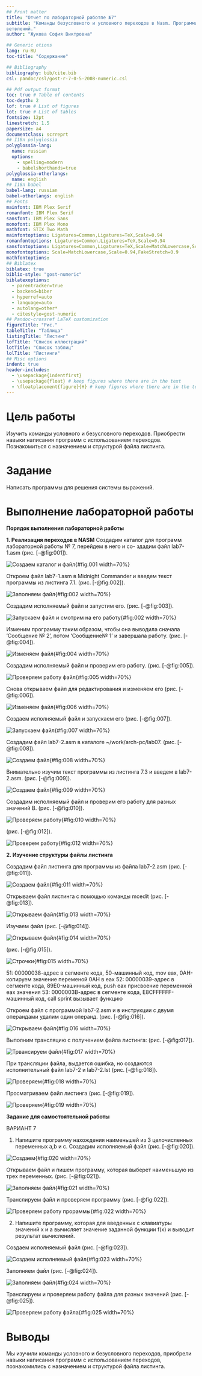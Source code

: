 ```yaml
---
## Front matter
title: "Отчет по лабораторной работпе №7"
subtitle: "Команды безусловного и условного переходов в Nasm. Программирование
ветвлений."
author: "Жукова София Виктровна"

## Generic otions
lang: ru-RU
toc-title: "Содержание"

## Bibliography
bibliography: bib/cite.bib
csl: pandoc/csl/gost-r-7-0-5-2008-numeric.csl

## Pdf output format
toc: true # Table of contents
toc-depth: 2
lof: true # List of figures
lot: true # List of tables
fontsize: 12pt
linestretch: 1.5
papersize: a4
documentclass: scrreprt
## I18n polyglossia
polyglossia-lang:
  name: russian
  options:
	- spelling=modern
	- babelshorthands=true
polyglossia-otherlangs:
  name: english
## I18n babel
babel-lang: russian
babel-otherlangs: english
## Fonts
mainfont: IBM Plex Serif
romanfont: IBM Plex Serif
sansfont: IBM Plex Sans
monofont: IBM Plex Mono
mathfont: STIX Two Math
mainfontoptions: Ligatures=Common,Ligatures=TeX,Scale=0.94
romanfontoptions: Ligatures=Common,Ligatures=TeX,Scale=0.94
sansfontoptions: Ligatures=Common,Ligatures=TeX,Scale=MatchLowercase,Scale=0.94
monofontoptions: Scale=MatchLowercase,Scale=0.94,FakeStretch=0.9
mathfontoptions:
## Biblatex
biblatex: true
biblio-style: "gost-numeric"
biblatexoptions:
  - parentracker=true
  - backend=biber
  - hyperref=auto
  - language=auto
  - autolang=other*
  - citestyle=gost-numeric
## Pandoc-crossref LaTeX customization
figureTitle: "Рис."
tableTitle: "Таблица"
listingTitle: "Листинг"
lofTitle: "Список иллюстраций"
lotTitle: "Список таблиц"
lolTitle: "Листинги"
## Misc options
indent: true
header-includes:
  - \usepackage{indentfirst}
  - \usepackage{float} # keep figures where there are in the text
  - \floatplacement{figure}{H} # keep figures where there are in the text
---
```


# Цель работы

Изучить команды условного и безусловного переходов. Приобрести навыки написания программ с использованием переходов. Познакомиться с назначением и структурой файла листинга.

# Задание

Написать программы для решения системы выражений.



# Выполнение лабораторной работы

**Порядок выполнения лабораторной работы**


**1. Реализация переходов в NASM**
Создадим каталог для программ лабораторной работы № 7, перейдем в него и со-
здадим файл lab7-1.asm (рис. [-@fig:001]).

![Создаем каталог и файл](image/71.png){#fig:001 width=70%}


Откроем файл lab7-1.asm в Midnight Commander и введем текст программы из листинга 7.1. (рис. [-@fig:002]).

![Заполняем файл](image/72.png){#fig:002 width=70%}

Создадим исполняемый файл и запустим его. (рис. [-@fig:003]).

![Запускаем файл и смотрим на его работу](image/73.png){#fig:002 width=70%}

Изменим программу таким образом, чтобы она выводила сначала ‘Сообщение № 2’, потом ‘Сообщение№ 1’ и завершала работу. (рис. [-@fig:004]).

![Изменяем файл](image/74.png){#fig:004 width=70%}


Создадим исполняемый файл и проверим его работу. (рис. [-@fig:005]).

![Проверяем работу файл](image/75.png){#fig:005 width=70%}


Снова открываем файл для редактирования и изменяем его (рис. [-@fig:006]).

![Изменяем  файл](image/76.png){#fig:006 width=70%}


Создаем исполняемый файл и запускаем его (рис. [-@fig:007]).

![Запускаем файл](image/77.png){#fig:007 width=70%}


Создадим файл lab7-2.asm в каталоге ~/work/arch-pc/lab07. (рис. [-@fig:008]).

![Создаем файл](image/78.png){#fig:008 width=70%}

Внимательно изучим текст программы из листинга 7.3 и введем в lab7-2.asm. (рис. [-@fig:009]).

![Создаем файл](image/79.png){#fig:009 width=70%}

Создадим исполняемый файл и проверим его работу для разных значений B. (рис. [-@fig:010]).

![Проверяем работу](image/710.png){#fig:010 width=70%}

(рис. [-@fig:012]).

![Проверем работу](image/712.png){#fig:012 width=70%}


**2. Изучение структуры файлы листинга**

Создадим файл листинга для программы из файла lab7-2.asm (рис. [-@fig:011]).

![Создаем файл](image/711.png){#fig:011 width=70%}

Открываем файл листинга с помощью команды mcedit (рис. [-@fig:013]).

![Открываем файл](image/713.png){#fig:013 width=70%}

Изучаем файл (рис. [-@fig:014]).

![Открываем файл](image/714.png){#fig:014 width=70%}


 (рис. [-@fig:015]).

![Строчки](image/715.png){#fig:015 width=70%}


51: 00000038-адрес в сегменте кода, 50-машинный код, mov eax, 0AH-копируем значение переменой 0АН в eax
52: 00000039-адрес в сегменте кода, 89E0-машинный код, push eax присвоение переменной eax значения 
53: 0000003В-адрес в сегменте кода, E8CFFFFFF-машинный код, call sprint вызывает функцию


Откроем файл с программой lab7-2.asm и в  инструкции с двумя операндами
удалим один операнд. (рис. [-@fig:016]).

![Открываем файл](image/716.png){#fig:016 width=70%}


Выполним трансляцию с получением файла листинга: (рис. [-@fig:017]).

![Трвансируем файл](image/717.png){#fig:017 width=70%}

При трансляции файла, выдается ошибка, но создаются исполнительный файл lab7-2 и lab7-2.lst (рис. [-@fig:018]).

![Проверяем](image/718.png){#fig:018 width=70%}

Просматриваем файл листинга (рис. [-@fig:019]).

![Проверяем](image/719.png){#fig:019 width=70%}



**Задание для самостоятельной работы**

ВАРИАНТ 7
1. Напишите программу нахождения наименьшей из 3 целочисленных переменных a,b и c. 
Создадим исполняемый файл (рис. [-@fig:020]).

![Создаем](image/720.png){#fig:020 width=70%}

Открываем файл и пишем программу, которая выберет наименьшую из трех переменных. (рис. [-@fig:021]).

![Заполняем файл](image/721.png){#fig:021 width=70%}


Транслируем файл и проверяем программу (рис. [-@fig:022]).

![Проверяем работу прораммы](image/722.png){#fig:022 width=70%}


2. Напишите программу, которая для введенных с клавиатуры значений x и a вычисляет значение заданной функции f(x) и выводит результат вычислений.


Создаем исполняемый файл (рис. [-@fig:023]).

![Создаем исполняемый файл](image/723.png){#fig:023 width=70%}


Заполняем файл (рис. [-@fig:024]).

![Заполняем файл](image/724.png){#fig:024 width=70%}

Транслируем и проверяем работу файла для разных значений (рис. [-@fig:025]).

![Проверяем работу файла](image/725.png){#fig:025 width=70%}


# Выводы

Мы изучили команды условного и безусловного переходов, приобрели навыки написания программ с использованием переходов, познакомились с назначением и структурой файла листинга.


